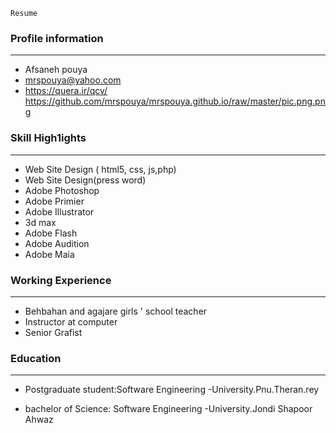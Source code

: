 ```
Resume
```
### Profile information
---
+    Afsaneh pouya
+    mrspouya@yahoo.com
+    https://quera.ir/qcv/
 https://github.com/mrspouya/mrspouya.github.io/raw/master/pic.png.png
 
  
### Skill High1ights
---
+    Web Site Design ( html5, css, js,php)
+    Web Site Design(press word)
+    Adobe Photoshop
+    Adobe Primier
+    Adobe Illustrator
+    3d max
+    Adobe Flash
+    Adobe Audition
+    Adobe Maia


### Working Experience
---

+    Behbahan and agajare girls ' school teacher
+    Instructor at computer
+    Senior Grafist


### Education
---

+    Postgraduate student:Software Engineering
     -University.Pnu.Theran.rey 

+    bachelor of Science: Software Engineering
     -University.Jondi Shapoor Ahwaz
